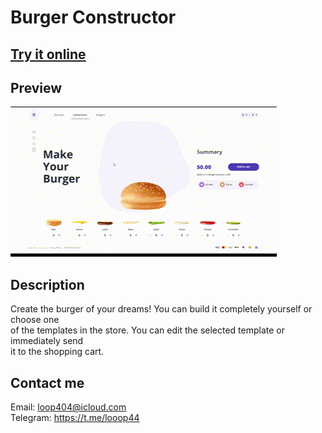 # Burger Constructor

## [Try it online](https://62fea53f00bef90008b0bcf4--burger-constructor.netlify.app/)

## Preview

![Preview Gif](./preview.gif)

## Description

Create the burger of your dreams! You can build it completely yourself or choose one  
of the templates in the store. You can edit the selected template or immediately send  
it to the shopping cart.

## Contact me

Email: loop404@icloud.com  
Telegram: https://t.me/looop44
